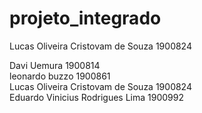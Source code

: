# projeto_integrado
Lucas Oliveira Cristovam de Souza 1900824


Davi Uemura 1900814  
leonardo buzzo 1900861  
Lucas Oliveira Cristovam de Souza 1900824  
Eduardo Vinicius Rodrigues Lima 1900992

